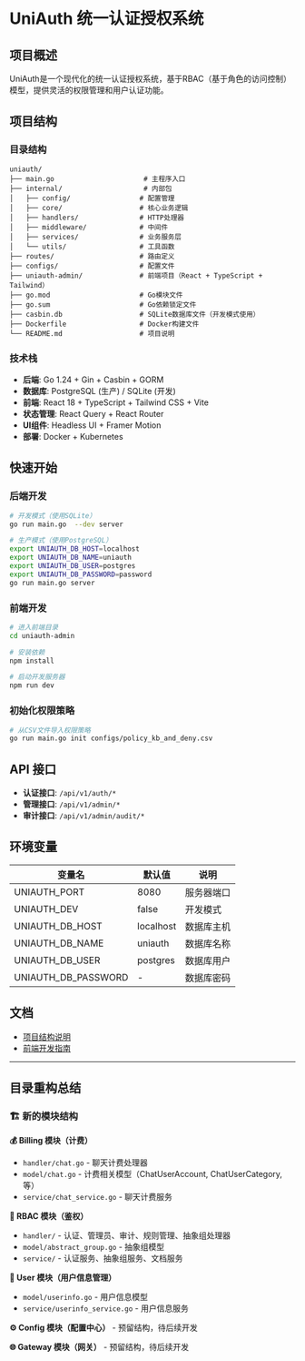 # UniAuth 统一认证授权系统

## 项目概述

UniAuth是一个现代化的统一认证授权系统，基于RBAC（基于角色的访问控制）模型，提供灵活的权限管理和用户认证功能。

## 项目结构

### 目录结构

```
uniauth/
├── main.go                      # 主程序入口
├── internal/                    # 内部包
│   ├── config/                 # 配置管理
│   ├── core/                   # 核心业务逻辑
│   ├── handlers/               # HTTP处理器
│   ├── middleware/             # 中间件
│   ├── services/               # 业务服务层
│   └── utils/                  # 工具函数
├── routes/                     # 路由定义
├── configs/                    # 配置文件
├── uniauth-admin/              # 前端项目（React + TypeScript + Tailwind）
├── go.mod                      # Go模块文件
├── go.sum                      # Go依赖锁定文件
├── casbin.db                   # SQLite数据库文件（开发模式使用）
├── Dockerfile                  # Docker构建文件
└── README.md                   # 项目说明
```

### 技术栈

- **后端**: Go 1.24 + Gin + Casbin + GORM
- **数据库**: PostgreSQL (生产) / SQLite (开发)
- **前端**: React 18 + TypeScript + Tailwind CSS + Vite
- **状态管理**: React Query + React Router
- **UI组件**: Headless UI + Framer Motion
- **部署**: Docker + Kubernetes

## 快速开始

### 后端开发

```bash
# 开发模式（使用SQLite）
go run main.go  --dev server

# 生产模式（使用PostgreSQL）
export UNIAUTH_DB_HOST=localhost
export UNIAUTH_DB_NAME=uniauth
export UNIAUTH_DB_USER=postgres
export UNIAUTH_DB_PASSWORD=password
go run main.go server
```

### 前端开发

```bash
# 进入前端目录
cd uniauth-admin

# 安装依赖
npm install

# 启动开发服务器
npm run dev
```

### 初始化权限策略

```bash
# 从CSV文件导入权限策略
go run main.go init configs/policy_kb_and_deny.csv
```

## API 接口

- **认证接口**: `/api/v1/auth/*`
- **管理接口**: `/api/v1/admin/*`
- **审计接口**: `/api/v1/admin/audit/*`

## 环境变量

| 变量名 | 默认值 | 说明 |
|--------|--------|------|
| UNIAUTH_PORT | 8080 | 服务器端口 |
| UNIAUTH_DEV | false | 开发模式 |
| UNIAUTH_DB_HOST | localhost | 数据库主机 |
| UNIAUTH_DB_NAME | uniauth | 数据库名称 |
| UNIAUTH_DB_USER | postgres | 数据库用户 |
| UNIAUTH_DB_PASSWORD | - | 数据库密码 |

## 文档

- [项目结构说明](./docs/STRUCTURE.md)
- [前端开发指南](./uniauth-admin/README.md)

---

## 目录重构总结

### 🏗️ 新的模块结构

**💰 Billing 模块（计费）**
- `handler/chat.go` - 聊天计费处理器
- `model/chat.go` - 计费相关模型（ChatUserAccount, ChatUserCategory, 等）
- `service/chat_service.go` - 聊天计费服务

**🔐 RBAC 模块（鉴权）**
- `handler/` - 认证、管理员、审计、规则管理、抽象组处理器
- `model/abstract_group.go` - 抽象组模型
- `service/` - 认证服务、抽象组服务、文档服务

**👤 User 模块（用户信息管理）**
- `model/userinfo.go` - 用户信息模型
- `service/userinfo_service.go` - 用户信息服务

**⚙️ Config 模块（配置中心）** - 预留结构，待后续开发

**🌐 Gateway 模块（网关）** - 预留结构，待后续开发
